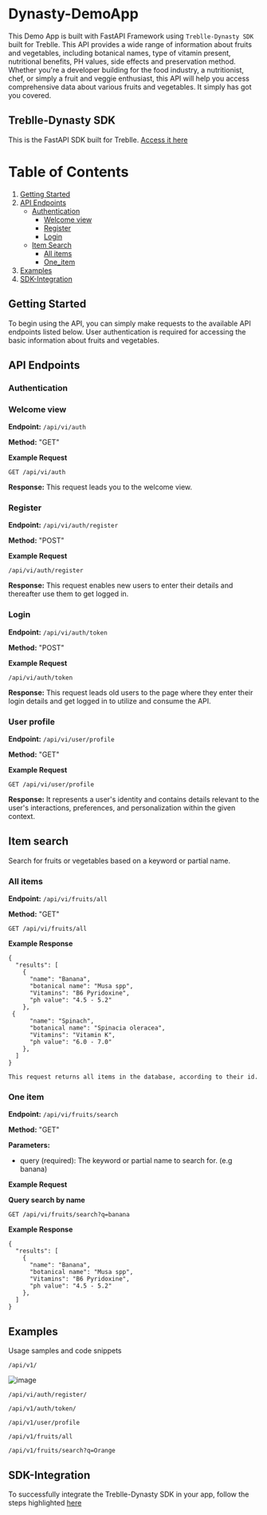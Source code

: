 # Dynasty-DemoApp
This Demo App is built with FastAPI Framework using `Treblle-Dynasty SDK` built for Treblle. This API provides a wide range of information about fruits and vegetables, including botanical names, type of vitamin present, nutritional benefits, PH values, side effects and preservation method. Whether you're a developer building for the food industry, a nutritionist, chef, or simply a fruit and veggie enthusiast, this API will help you access comprehensive data about various fruits and vegetables. It simply has got you covered.

## Treblle-Dynasty SDK
This is the FastAPI SDK built for Treblle. [Access it here](https://github.com/Certifieddonnie/treblle-dynasty)

# Table of Contents
1. [Getting Started](#getting-started)
2. [API Endpoints](#api-endpoints) 
    - [Authentication](#authentication)
        - [Welcome view](#welcome-view)
        - [Register](#register)
        - [Login](#login)
    - [Item Search](#item-search)
        - [All items](#all-items)
        - [One_item](#one-item)
3. [Examples](#examples)
4. [SDK-Integration](sdk-integration)

## Getting Started

To begin using the API, you can simply make requests to the available API endpoints listed below. User authentication is required for accessing the basic information about fruits and vegetables.

## API Endpoints

### Authentication

### Welcome view
**Endpoint:** `/api/vi/auth`

**Method:** "GET"

**Example Request**
```
GET /api/vi/auth
```
**Response:** This request leads you to the welcome view.

### Register
**Endpoint:** `/api/vi/auth/register`

**Method:** "POST"

**Example Request**
```
/api/vi/auth/register
```
**Response:** This request enables new users to enter their details and thereafter use them to get logged in.

### Login
**Endpoint:** `/api/vi/auth/token`

**Method:** "POST"

**Example Request**
```
/api/vi/auth/token
```
**Response:** This request leads old users to the page where they enter their login details and get logged in to utilize and consume the API.

### User profile
**Endpoint:** `/api/vi/user/profile`

**Method:** "GET"

**Example Request**
```
GET /api/vi/user/profile
```
**Response:**  It represents a user's identity and contains details relevant to the user's interactions, preferences, and personalization within the given context.

## Item search
Search for fruits or vegetables based on a keyword or partial name.

### All items

**Endpoint:** `/api/vi/fruits/all`

**Method:** "GET"

```
GET /api/vi/fruits/all
```
**Example Response**
```
{
  "results": [
    {
      "name": "Banana",
      "botanical name": "Musa spp",
      "Vitamins": "B6 Pyridoxine",
      "ph value": "4.5 - 5.2"
    },
 {
      "name": "Spinach",
      "botanical name": "Spinacia oleracea",
      "Vitamins": "Vitamin K",
      "ph value": "6.0 - 7.0"
    },
  ]
}

```
`This request returns all items in the database, according to their id. `

### One item

**Endpoint:** `/api/vi/fruits/search`

**Method:** "GET"

**Parameters:** 
- query (required): The keyword or partial name to search for. (e.g banana)

**Example Request**

**Query search by name**
```
GET /api/vi/fruits/search?q=banana
```
**Example Response**
```
{
  "results": [
    {
      "name": "Banana",
      "botanical name": "Musa spp",
      "Vitamins": "B6 Pyridoxine",
      "ph value": "4.5 - 5.2"
    },
  ]
}

```

## Examples

Usage samples and code snippets
```
/api/v1/
```

![image](https://github.com/Certifieddonnie/Dynasty-DemoApp/assets/81980032/b62ae256-1498-4429-8848-9b234c03cb06)

```
/api/vi/auth/register/
```

```
/api/v1/auth/token/
```

```
/api/v1/user/profile
```

```
/api/v1/fruits/all
```

```
/api/v1/fruits/search?q=Orange
```

## SDK-Integration
To successfully integrate the Treblle-Dynasty SDK in your app, follow the steps highlighted [here](https://github.com/Certifieddonnie/treblle-dynasty/blob/develop/README.md)

